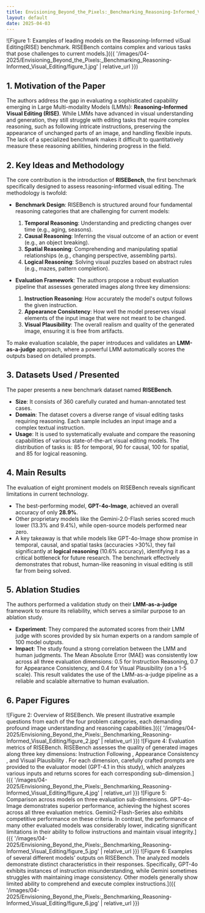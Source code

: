 ```yaml
---
title: Envisioning_Beyond_the_Pixels:_Benchmarking_Reasoning-Informed_Visual_Editing
layout: default
date: 2025-04-03
---
```

![Figure 1: Examples of leading models on the Reasoning-Informed viSual Editing(RISE) benchmark. RISEBench contains complex and various tasks that pose challenges to current models.]({{ '/images/04-2025/Envisioning_Beyond_the_Pixels:_Benchmarking_Reasoning-Informed_Visual_Editing/figure_1.jpg' | relative_url }})
## 1. Motivation of the Paper
The authors address the gap in evaluating a sophisticated capability emerging in Large Multi-modality Models (LMMs): **Reasoning-Informed Visual Editing (RISE)**. While LMMs have advanced in visual understanding and generation, they still struggle with editing tasks that require complex reasoning, such as following intricate instructions, preserving the appearance of unchanged parts of an image, and handling flexible inputs. The lack of a specialized benchmark makes it difficult to quantitatively measure these reasoning abilities, hindering progress in the field.

## 2. Key Ideas and Methodology
The core contribution is the introduction of **RISEBench**, the first benchmark specifically designed to assess reasoning-informed visual editing. The methodology is twofold:

- **Benchmark Design**: RISEBench is structured around four fundamental reasoning categories that are challenging for current models:
    1.  **Temporal Reasoning**: Understanding and predicting changes over time (e.g., aging, seasons).
    2.  **Causal Reasoning**: Inferring the visual outcome of an action or event (e.g., an object breaking).
    3.  **Spatial Reasoning**: Comprehending and manipulating spatial relationships (e.g., changing perspective, assembling parts).
    4.  **Logical Reasoning**: Solving visual puzzles based on abstract rules (e.g., mazes, pattern completion).

- **Evaluation Framework**: The authors propose a robust evaluation pipeline that assesses generated images along three key dimensions:
    1.  **Instruction Reasoning**: How accurately the model's output follows the given instruction.
    2.  **Appearance Consistency**: How well the model preserves visual elements of the input image that were not meant to be changed.
    3.  **Visual Plausibility**: The overall realism and quality of the generated image, ensuring it is free from artifacts.

To make evaluation scalable, the paper introduces and validates an **LMM-as-a-judge** approach, where a powerful LMM automatically scores the outputs based on detailed prompts.

## 3. Datasets Used / Presented
The paper presents a new benchmark dataset named **RISEBench**.
- **Size**: It consists of 360 carefully curated and human-annotated test cases.
- **Domain**: The dataset covers a diverse range of visual editing tasks requiring reasoning. Each sample includes an input image and a complex textual instruction.
- **Usage**: It is used to systematically evaluate and compare the reasoning capabilities of various state-of-the-art visual editing models. The distribution of tasks is: 85 for temporal, 90 for causal, 100 for spatial, and 85 for logical reasoning.

## 4. Main Results
The evaluation of eight prominent models on RISEBench reveals significant limitations in current technology.
- The best-performing model, **GPT-4o-Image**, achieved an overall accuracy of only **28.9%**.
- Other proprietary models like the Gemini-2.0-Flash series scored much lower (13.3% and 9.4%), while open-source models performed near zero.
- A key takeaway is that while models like GPT-4o-Image show promise in temporal, causal, and spatial tasks (accuracies >30%), they fail significantly at **logical reasoning** (10.6% accuracy), identifying it as a critical bottleneck for future research. The benchmark effectively demonstrates that robust, human-like reasoning in visual editing is still far from being solved.

## 5. Ablation Studies
The authors performed a validation study on their **LMM-as-a-judge** framework to ensure its reliability, which serves a similar purpose to an ablation study.
- **Experiment**: They compared the automated scores from their LMM judge with scores provided by six human experts on a random sample of 100 model outputs.
- **Impact**: The study found a strong correlation between the LMM and human judgments. The Mean Absolute Error (MAE) was consistently low across all three evaluation dimensions: 0.5 for Instruction Reasoning, 0.7 for Appearance Consistency, and 0.4 for Visual Plausibility (on a 1-5 scale). This result validates the use of the LMM-as-a-judge pipeline as a reliable and scalable alternative to human evaluation.

## 6. Paper Figures
![Figure 2: Overview of RISEBench. We present illustrative example questions from each of the four problem categories, each demanding profound image understanding and reasoning capabilities.]({{ '/images/04-2025/Envisioning_Beyond_the_Pixels:_Benchmarking_Reasoning-Informed_Visual_Editing/figure_2.jpg' | relative_url }})
![Figure 4: Evaluation metrics of RISEBench. RISEBench assesses the quality of generated images along three key dimensions: Instruction Following , Appearance Consistency , and Visual Plausibility . For each dimension, carefully crafted prompts are provided to the evaluator model (GPT-4.1 in this study), which analyzes various inputs and returns scores for each corresponding sub-dimension.]({{ '/images/04-2025/Envisioning_Beyond_the_Pixels:_Benchmarking_Reasoning-Informed_Visual_Editing/figure_4.jpg' | relative_url }})
![Figure 5: Comparison across models on three evaluation sub-dimensions. GPT-4o-Image demonstrates superior performance, achieving the highest scores across all three evaluation metrics. Gemini2-Flash-Series also exhibits competitive performance on these criteria. In contrast, the performance of many other evaluated models was considerably lower, indicating significant limitations in their ability to follow instructions and maintain visual integrity.]({{ '/images/04-2025/Envisioning_Beyond_the_Pixels:_Benchmarking_Reasoning-Informed_Visual_Editing/figure_5.jpg' | relative_url }})
![Figure 6: Examples of several different models’ outputs on RISEBench. The analyzed models demonstrate distinct characteristics in their responses. Specifically, GPT-4o exhibits instances of instruction misunderstanding, while Gemini sometimes struggles with maintaining image consistency. Other models generally show limited ability to comprehend and execute complex instructions.]({{ '/images/04-2025/Envisioning_Beyond_the_Pixels:_Benchmarking_Reasoning-Informed_Visual_Editing/figure_6.jpg' | relative_url }})
